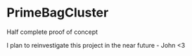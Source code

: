# PrimeBagCluster

Half complete proof of concept

I plan to reinvestigate this project in the near future - John <3
